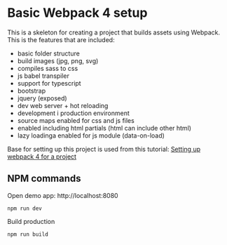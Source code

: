 # Basic Webpack 4 setup 

This is a skeleton for creating a project that builds assets using Webpack. This is the features that are included:
- basic folder structure
- build images (jpg, png, svg)
- compiles sass to css
- js babel transpiler
- support for typescript
- bootstrap
- jquery (exposed)
- dev web server + hot reloading
- development i production environment
- source maps enabled for css and js files
- enabled including html partials (html can include other html)
- lazy loadinga enabled for js module (data-on-load)

Base for setting up this project is used from this tutorial: [Setting up webpack 4 for a project](https://auralinna.blog/post/2018/setting-up-webpack-4-for-a-project?utm_source=github)

## NPM commands

Open demo app: http://localhost:8080

```
npm run dev
```

Build production

```
npm run build
```

